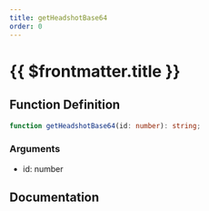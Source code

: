 ```yaml
---
title: getHeadshotBase64
order: 0
---
```


# {{ $frontmatter.title }}

## Function Definition

```ts
function getHeadshotBase64(id: number): string;
```

### Arguments

* id: number

## Documentation

<!--@include: ./parts/getHeadshotBase64.md-->
